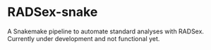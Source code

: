 # RADSex-snake

A Snakemake pipeline to automate standard analyses with RADSex.
Currently under development and not functional yet.
